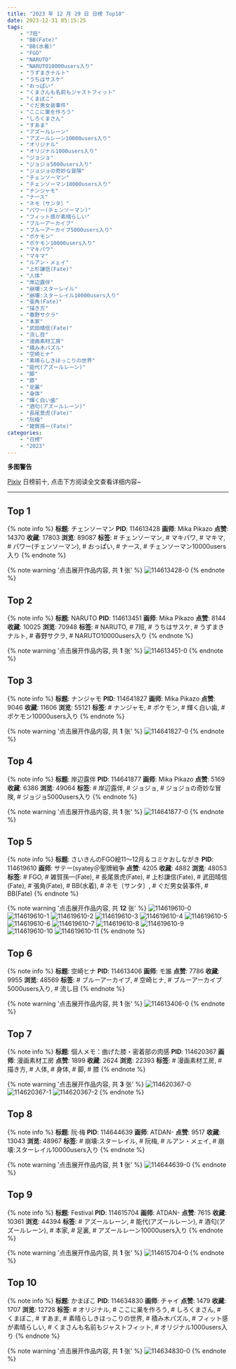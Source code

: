```yaml
---
title: "2023 年 12 月 29 日 日榜 Top10"
date: 2023-12-31 05:15:25
tags:
    - "7班"
    - "BB(Fate)"
    - "BB(水着)"
    - "FGO"
    - "NARUTO"
    - "NARUTO10000users入り"
    - "うずまきナルト"
    - "うちはサスケ"
    - "おっぱい"
    - "くまさんも名前もジャストフィット"
    - "くまぼこ"
    - "ぐだ男女装事件"
    - "ここに巣を作ろう"
    - "しろくまさん"
    - "すあま"
    - "アズールレーン"
    - "アズールレーン10000users入り"
    - "オリジナル"
    - "オリジナル1000users入り"
    - "ジョジョ"
    - "ジョジョ5000users入り"
    - "ジョジョの奇妙な冒険"
    - "チェンソーマン"
    - "チェンソーマン10000users入り"
    - "ナンジャモ"
    - "ナース"
    - "ネモ〔サンタ〕"
    - "パワー(チェンソーマン)"
    - "フィット感が素晴らしい"
    - "ブルーアーカイブ"
    - "ブルーアーカイブ5000users入り"
    - "ポケモン"
    - "ポケモン10000users入り"
    - "マキパワ"
    - "マキマ"
    - "ルアン・メェイ"
    - "上杉謙信(Fate)"
    - "人体"
    - "岸辺露伴"
    - "崩壊:スターレイル"
    - "崩壊:スターレイル10000users入り"
    - "張角(Fate)"
    - "描き方"
    - "春野サクラ"
    - "本家"
    - "武田晴信(Fate)"
    - "流し目"
    - "漫画素材工房"
    - "積み木パズル"
    - "空崎ヒナ"
    - "素晴らしきほっこりの世界"
    - "能代(アズールレーン)"
    - "脚"
    - "膝"
    - "足裏"
    - "身体"
    - "輝く白い歯"
    - "酒匂(アズールレーン)"
    - "長尾景虎(Fate)"
    - "阮梅"
    - "雑賀孫一(Fate)"
categories:
    - "日榜"
    - "2023"
---
```


<i class="fa fa-triangle-exclamation"></i>**多图警告**<i class="fa fa-triangle-exclamation"></i>

[Pixiv](https://www.pixiv.net/) 日榜前十, 点击下方阅读全文查看详细内容~

<!-- more -->

---

## Top 1

{% note info %}
**标题**: チェンソーマン
**PID**: 114613428 **画师**: Mika Pikazo
**点赞**: 14370 **收藏**: 17803 **浏览**: 89087
**标签**: # チェンソーマン, # マキパワ, # マキマ, # パワー(チェンソーマン), # おっぱい, # ナース, # チェンソーマン10000users入り
{% endnote %}

{% note warning '点击展开作品内容, 共 **1** 张' %}
![114613428-0](https://i.pixiv.re/img-original/img/2023/12/28/00/00/16/114613428_p0.png)
{% endnote %}

## Top 2

{% note info %}
**标题**: NARUTO
**PID**: 114613451 **画师**: Mika Pikazo
**点赞**: 8144 **收藏**: 10025 **浏览**: 70948
**标签**: # NARUTO, # 7班, # うちはサスケ, # うずまきナルト, # 春野サクラ, # NARUTO10000users入り
{% endnote %}

{% note warning '点击展开作品内容, 共 **1** 张' %}
![114613451-0](https://i.pixiv.re/img-original/img/2023/12/28/00/00/21/114613451_p0.png)
{% endnote %}

## Top 3

{% note info %}
**标题**: ナンジャモ
**PID**: 114641827 **画师**: Mika Pikazo
**点赞**: 9046 **收藏**: 11606 **浏览**: 55121
**标签**: # ナンジャモ, # ポケモン, # 輝く白い歯, # ポケモン10000users入り
{% endnote %}

{% note warning '点击展开作品内容, 共 **1** 张' %}
![114641827-0](https://i.pixiv.re/img-original/img/2023/12/29/00/00/23/114641827_p0.png)
{% endnote %}

## Top 4

{% note info %}
**标题**: 岸辺露伴
**PID**: 114641877 **画师**: Mika Pikazo
**点赞**: 5169 **收藏**: 6386 **浏览**: 49064
**标签**: # 岸辺露伴, # ジョジョ, # ジョジョの奇妙な冒険, # ジョジョ5000users入り
{% endnote %}

{% note warning '点击展开作品内容, 共 **1** 张' %}
![114641877-0](https://i.pixiv.re/img-original/img/2023/12/29/00/00/35/114641877_p0.png)
{% endnote %}

## Top 5

{% note info %}
**标题**: さいきんのFGO絵11～12月＆コミケおしながき
**PID**: 114619610 **画师**: サテー(syatey＠聖牌戦争
**点赞**: 4205 **收藏**: 4882 **浏览**: 48053
**标签**: # FGO, # 雑賀孫一(Fate), # 長尾景虎(Fate), # 上杉謙信(Fate), # 武田晴信(Fate), # 張角(Fate), # BB(水着), # ネモ〔サンタ〕, # ぐだ男女装事件, # BB(Fate)
{% endnote %}

{% note warning '点击展开作品内容, 共 **12** 张' %}
![114619610-0](https://i.pixiv.re/img-original/img/2023/12/28/07/08/45/114619610_p0.jpg)
![114619610-1](https://i.pixiv.re/img-original/img/2023/12/28/07/08/45/114619610_p1.jpg)
![114619610-2](https://i.pixiv.re/img-original/img/2023/12/28/07/08/45/114619610_p2.jpg)
![114619610-3](https://i.pixiv.re/img-original/img/2023/12/28/07/08/45/114619610_p3.jpg)
![114619610-4](https://i.pixiv.re/img-original/img/2023/12/28/07/08/45/114619610_p4.jpg)
![114619610-5](https://i.pixiv.re/img-original/img/2023/12/28/07/08/45/114619610_p5.jpg)
![114619610-6](https://i.pixiv.re/img-original/img/2023/12/28/07/08/45/114619610_p6.jpg)
![114619610-7](https://i.pixiv.re/img-original/img/2023/12/28/07/08/45/114619610_p7.jpg)
![114619610-8](https://i.pixiv.re/img-original/img/2023/12/28/07/08/45/114619610_p8.jpg)
![114619610-9](https://i.pixiv.re/img-original/img/2023/12/28/07/08/45/114619610_p9.jpg)
![114619610-10](https://i.pixiv.re/img-original/img/2023/12/28/07/08/45/114619610_p10.jpg)
![114619610-11](https://i.pixiv.re/img-original/img/2023/12/28/07/08/45/114619610_p11.jpg)
{% endnote %}

## Top 6

{% note info %}
**标题**: 空崎ヒナ
**PID**: 114613406 **画师**: モ誰
**点赞**: 7786 **收藏**: 9955 **浏览**: 48569
**标签**: # ブルーアーカイブ, # 空崎ヒナ, # ブルーアーカイブ5000users入り, # 流し目
{% endnote %}

{% note warning '点击展开作品内容, 共 **1** 张' %}
![114613406-0](https://i.pixiv.re/img-original/img/2023/12/28/00/00/11/114613406_p0.jpg)
{% endnote %}

## Top 7

{% note info %}
**标题**: 個人メモ：曲げた膝・密着部の肉感
**PID**: 114620367 **画师**: 漫画素材工房
**点赞**: 1899 **收藏**: 2624 **浏览**: 22393
**标签**: # 漫画素材工房, # 描き方, # 人体, # 身体, # 脚, # 膝
{% endnote %}

{% note warning '点击展开作品内容, 共 **3** 张' %}
![114620367-0](https://i.pixiv.re/img-original/img/2023/12/28/07/00/05/114620367_p0.jpg)
![114620367-1](https://i.pixiv.re/img-original/img/2023/12/28/07/00/05/114620367_p1.jpg)
![114620367-2](https://i.pixiv.re/img-original/img/2023/12/28/07/00/05/114620367_p2.jpg)
{% endnote %}

## Top 8

{% note info %}
**标题**: 阮·梅
**PID**: 114644639 **画师**: ATDAN-
**点赞**: 9517 **收藏**: 13043 **浏览**: 48967
**标签**: # 崩壊:スターレイル, # 阮梅, # ルアン・メェイ, # 崩壊:スターレイル10000users入り
{% endnote %}

{% note warning '点击展开作品内容, 共 **1** 张' %}
![114644639-0](https://i.pixiv.re/img-original/img/2023/12/29/01/26/27/114644639_p0.png)
{% endnote %}

## Top 9

{% note info %}
**标题**: Festival
**PID**: 114615704 **画师**: ATDAN-
**点赞**: 7615 **收藏**: 10361 **浏览**: 44394
**标签**: # アズールレーン, # 能代(アズールレーン), # 酒匂(アズールレーン), # 本家, # 足裏, # アズールレーン10000users入り
{% endnote %}

{% note warning '点击展开作品内容, 共 **1** 张' %}
![114615704-0](https://i.pixiv.re/img-original/img/2023/12/28/07/00/22/114615704_p0.png)
{% endnote %}

## Top 10

{% note info %}
**标题**: かまぼこ
**PID**: 114634830 **画师**: チャイ
**点赞**: 1479 **收藏**: 1707 **浏览**: 12728
**标签**: # オリジナル, # ここに巣を作ろう, # しろくまさん, # くまぼこ, # すあま, # 素晴らしきほっこりの世界, # 積み木パズル, # フィット感が素晴らしい, # くまさんも名前もジャストフィット, # オリジナル1000users入り
{% endnote %}

{% note warning '点击展开作品内容, 共 **1** 张' %}
![114634830-0](https://i.pixiv.re/img-original/img/2023/12/28/20/30/00/114634830_p0.png)
{% endnote %}
